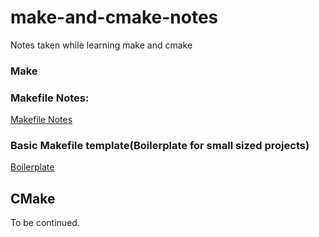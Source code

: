 # make-and-cmake-notes
Notes taken while learning make and cmake

### Make

### Makefile Notes:
[Makefile Notes](make/README.md)

### Basic Makefile template(Boilerplate for small sized projects)
[Boilerplate](make/basic_template/Makefile)

## CMake

To be continued.
